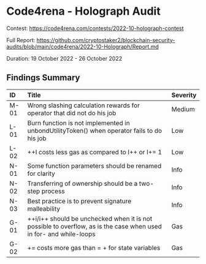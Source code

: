 # Code4rena - Holograph Audit

Contest: https://code4rena.com/contests/2022-10-holograph-contest

Full Report: https://github.com/cryptostaker2/blockchain-security-audits/blob/main/code4rena/2022-10-Holograph/Report.md

Duration: 19 October 2022 - 26 October 2022

## Findings Summary

| ID   | Title                                                                                                             | Severity |
| :--- | :---------------------------------------------------------------------------------------------------------------- | :------- |
| M-01 | Wrong slashing calculation rewards for operator that did not do his job                                           | Medium   |
| L-01 | Burn function is not implemented in unbondUtilityToken() when operator fails to do his job                        | Low      |
| L-02 | ++I costs less gas as compared to I++ or I+= 1                                                                    | Low      |
| N-01 | Some function parameters should be renamed for clarity                                                            | Info     |
| N-02 | Transferring of ownership should be a two-step process                                                            | Info     |
| N-03 | Best practice is to prevent signature malleability                                                                | Info     |
| G-01 | ++i/i++ should be unchecked when it is not possible to overflow, as is the case when used in for- and while-loops | Gas      |
| G-02 | += costs more gas than = + for state variables                                                                    | Gas      |

